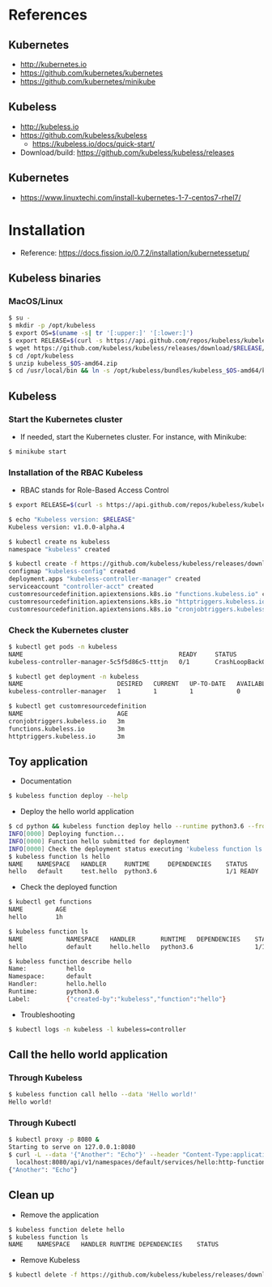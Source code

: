 # References

## Kubernetes
* http://kubernetes.io
* https://github.com/kubernetes/kubernetes
* https://github.com/kubernetes/minikube

## Kubeless
* http://kubeless.io
* https://github.com/kubeless/kubeless
  + https://kubeless.io/docs/quick-start/
* Download/build: https://github.com/kubeless/kubeless/releases

## Kubernetes
* https://www.linuxtechi.com/install-kubernetes-1-7-centos7-rhel7/


# Installation
* Reference: https://docs.fission.io/0.7.2/installation/kubernetessetup/

## Kubeless binaries

### MacOS/Linux
```bash
$ su -
$ mkdir -p /opt/kubeless
$ export OS=$(uname -s| tr '[:upper:]' '[:lower:]')
$ export RELEASE=$(curl -s https://api.github.com/repos/kubeless/kubeless/releases/latest | grep tag_name | cut -d '"' -f 4)
$ wget https://github.com/kubeless/kubeless/releases/download/$RELEASE/kubeless_$OS-amd64.zip -O /opt/kubeless/kubeless_$OS-amd64.zip
$ cd /opt/kubeless
$ unzip kubeless_$OS-amd64.zip
$ cd /usr/local/bin && ln -s /opt/kubeless/bundles/kubeless_$OS-amd64/kubeless kubeless
```

## Kubeless

### Start the Kubernetes cluster
* If needed, start the Kubernetes cluster. For instance, with Minikube:
```bash
$ minikube start
```

### Installation of the RBAC Kubeless
* RBAC stands for Role-Based Access Control
```bash
$ export RELEASE=$(curl -s https://api.github.com/repos/kubeless/kubeless/releases/latest | grep tag_name | cut -d '"' -f 4)

$ echo "Kubeless version: $RELEASE"
Kubeless version: v1.0.0-alpha.4

$ kubectl create ns kubeless
namespace "kubeless" created

$ kubectl create -f https://github.com/kubeless/kubeless/releases/download/$RELEASE/kubeless-$RELEASE.yaml
configmap "kubeless-config" created
deployment.apps "kubeless-controller-manager" created
serviceaccount "controller-acct" created
customresourcedefinition.apiextensions.k8s.io "functions.kubeless.io" created
customresourcedefinition.apiextensions.k8s.io "httptriggers.kubeless.io" created
customresourcedefinition.apiextensions.k8s.io "cronjobtriggers.kubeless.io" created
```

### Check the Kubernetes cluster
```bash
$ kubectl get pods -n kubeless
NAME                                           READY     STATUS             RESTARTS   AGE
kubeless-controller-manager-5c5f5d86c5-tttjn   0/1       CrashLoopBackOff   4          2m

$ kubectl get deployment -n kubeless
NAME                          DESIRED   CURRENT   UP-TO-DATE   AVAILABLE   AGE
kubeless-controller-manager   1         1         1            0           3m

$ kubectl get customresourcedefinition
NAME                          AGE
cronjobtriggers.kubeless.io   3m
functions.kubeless.io         3m
httptriggers.kubeless.io      3m
```

## Toy application
* Documentation
```bash
$ kubeless function deploy --help
```

* Deploy the hello world application
```bash
$ cd python && kubeless function deploy hello --runtime python3.6 --from-file hello.py --handler hello.hello && cd -
INFO[0000] Deploying function...                        
INFO[0000] Function hello submitted for deployment      
INFO[0000] Check the deployment status executing 'kubeless function ls hello'
$ kubeless function ls hello
NAME 	NAMESPACE	HANDLER   	RUNTIME  	DEPENDENCIES	STATUS                        
hello	default  	test.hello	python3.6	            	1/1 READY
```

* Check the deployed function
```bash
$ kubectl get functions
NAME         AGE
hello        1h

$ kubeless function ls
NAME            NAMESPACE   HANDLER       RUNTIME   DEPENDENCIES    STATUS
hello           default     hello.hello   python3.6                 1/1 READY

$ kubeless function describe hello
Name:        	hello                                       
Namespace:   	default                                     
Handler:     	hello.hello                                 
Runtime:     	python3.6                                   
Label:       	{"created-by":"kubeless","function":"hello"}
```

* Troubleshooting
```bash
$ kubectl logs -n kubeless -l kubeless=controller
```

## Call the hello world application

### Through Kubeless
```bash
$ kubeless function call hello --data 'Hello world!'
Hello world!
```

### Through Kubectl
```bash
$ kubectl proxy -p 8080 &
Starting to serve on 127.0.0.1:8080
$ curl -L --data '{"Another": "Echo"}' --header "Content-Type:application/json" \
  localhost:8080/api/v1/namespaces/default/services/hello:http-function-port/proxy/
{"Another": "Echo"}
```

## Clean up
* Remove the application
```bash
$ kubeless function delete hello
$ kubeless function ls
NAME	NAMESPACE	HANDLER	RUNTIME	DEPENDENCIES	STATUS
```

* Remove Kubeless
```bash
$ kubectl delete -f https://github.com/kubeless/kubeless/releases/download/$RELEASE/kubeless-$RELEASE.yaml
```

 
